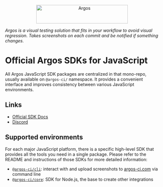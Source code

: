<p align="center">
  <a href="https://argos-ci.com/?utm_source=github&utm_medium=logo" target="_blank">
    <img src="https://raw.githubusercontent.com/argos-ci/argos/main/resources/logos/logo-github-readme.png" alt="Argos" width="300" height="61">
  </a>
</p>

_Argos is a visual testing solution that fits in your workflow to avoid visual regression. Takes screenshots on each commit and be notified if something changes._

# Official Argos SDKs for JavaScript

All Argos JavaScript SDK packages are centralized in that mono-repo, usually available on `@argos-ci/` namespace. It provides a convenient interface and improves consistency between various JavaScript environments.

## Links

- [Official SDK Docs](https://argos-ci.com/docs)
- [Discord](https://argos-ci.com/discord)

## Supported environments

For each major JavaScript platform, there is a specific high-level SDK that provides all the tools you need in a single package. Please refer to the README and instructions of those SDKs for more detailed information:

- [`@argos-ci/cli`](https://github.com/argos-ci/argos-javascript/tree/main/packages/cli): interact with and upload screenshots to [argos-ci.com](https://argos-ci.com) via command line
- [`@argos-ci/core`](https://github.com/argos-ci/argos-javascript/tree/main/packages/core): SDK for Node.js, the base to create other integrations

